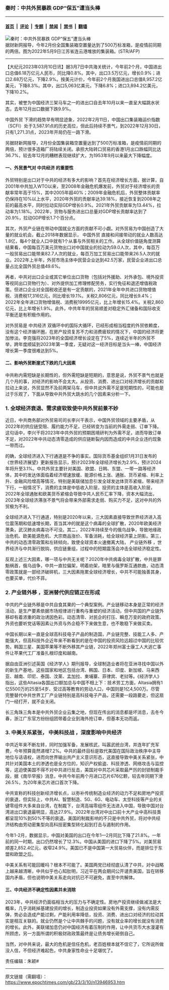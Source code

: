 ### 秦时：中共外贸暴跌 GDP“保五”遭当头棒

---

#### [首页](../../../..?n13946953) &nbsp;|&nbsp; [评论](../../../../../epoch-comment?n13946953) &nbsp;|&nbsp; [专题](../../../../../epoch-special?n13946953) &nbsp;|&nbsp; [禁闻](../../../../../epoch-news?n13946953) &nbsp;|&nbsp; [禁书](../../../../../books?n13946953) &nbsp;|&nbsp; [翻墙](https://github.com/gfw-breaker/nogfw/blob/master/README.md?n13946953)


<div><img alt="秦时：中共外贸暴跌 GDP“保五”遭当头棒" class="attachment-djy_600_400 size-djy_600_400 wp-post-image" src="https://i.epochtimes.com/assets/uploads/2022/05/id13739542-000_329Q7ZQ-600x400.jpg"/>
<div class="caption">
 据财新网报导，今年2月份全国集装箱空置量达到了500万标准箱，是疫情前同期的两倍。图为2022年5月9日江苏省连云港堆放的集装箱。(STR/AFP)
</div></div><hr/><div class="post_content" id="artbody" itemprop="articleBody">
 <!-- article content begin -->
 <p>
  【大纪元2023年03月10日讯】据3月7日中共海关统计，今年前2个月，中国进出口总值6.18万亿元人民币，同比降0.8%。其中，出口3.5万亿元，增长0.9%；进口2.68万亿元，下降2.9%。按美元计价，今年前2个月我国进出口总值8,957.2亿美元，下降8.3%。其中，出口5,063亿美元，下降6.8%；进口3,894.2亿美元，下降10.2%。
 </p>
 <p>
  其实，被誉为中国经济三架马车之一的进出口自去年10月以来一直呈大幅跳水状态，去年12月出口数据下跌9.9%。
 </p>
 <p>
  <ok href="https://www.epochtimes.com/gb/tag/%E4%B8%AD%E5%9B%BD%E5%A4%96%E8%B4%B8.html">
   中国外贸
  </ok>
  下滑的趋势早有明显迹象，2022年2月11日，中国出口集装箱运价指数（SCFI）处于3,587.91点的历史高位，但此后持续不景气，到2022年12月30日，只有1,271.31点，2023年开局仍在一路下滑。
 </p>
 <p>
  另据财新网报导，2月份全国集装箱空置量达到了500万标准箱，是疫情前同期的两倍，预计很多造箱厂将陆续关闭。承担大陆转口贸易的香港1月出口跌幅同比达36.7%，较去年12月的糟糕表现继续扩大，为1953年9月以来最大下降幅度。
 </p>
 <h4>
  一、外贸景气对
  <ok href="https://www.epochtimes.com/gb/tag/%E4%B8%AD%E5%85%B1%E7%BB%8F%E6%B5%8E.html">
   中共经济
  </ok>
  的重要性
 </h4>
 <p>
  外贸特别是出口对于中共的经济有多大的影响？首先在经济增长方面，据计算，自2001年中共加入WTO以来，至2008年金融危机爆发前，外贸对于经济增长的贡献率常年高于15%，其中2005年超40%；2009年金融危机后，外贸整体贡献率仍保持在10%以上水平，2020年外贸的贡献率达39.18%，接近恢复到2008年之前的最高水平，同时拉动实际GDP增长0.9%。2021年外贸贡献率为13.44%，拉动率为1.18%。2022年，货物与服务进出口总量对GDP增长贡献率达到了20.9%，拉动GDP增长1.7个百分点。
 </p>
 <p>
  其次，外贸产业链在带动中国就业方面的贡献不可小觑。对外贸易为中国创造了大量的就业机会。截止2018年数据显示，
  <ok href="https://www.epochtimes.com/gb/tag/%E4%B8%AD%E5%9B%BD%E5%A4%96%E8%B4%B8.html">
   中国外贸
  </ok>
  直接和间接带动的就业人数高达1.8亿，每4个就业人口中就有1个从事与外贸相关的工作。从全球价值链角度测算结果看，中国每百万美元货物出口对中国就业的拉动为59.0人次，其中，每百万一般贸易出口能带来82.7人次的就业，每百万加工贸易出口能带来26.5人次的就业。2022年上半年，外贸市场主体中民营企业达到42.5万家，民营企业进出口总量占比全国外贸总值49.6%。
 </p>
 <p>
  再者，中共对出口企业或其它单位出口货物（包括对外援助、对外承包、境外投资等视同出口货物行为）、对外提供加工修理修配劳务，实行免征和退还增值税政策。但进口企业对全国税收还是有一定贡献的，2021年全年中共进口货物增值税、消费税17,316亿元，同比增长19.1%。关税2,806亿元，同比增长9.4%；2022年全年进口货物增值税、消费税19995亿元，比上年增长15.4%。关税2,860亿元，比上年增长1.9%。此外，中共年年的贸易顺差对稳定外汇储备和国际收支平衡还是有积极作用的。
 </p>
 <p>
  对外贸易是
  <ok href="https://www.epochtimes.com/gb/tag/%E4%B8%AD%E5%85%B1%E7%BB%8F%E6%B5%8E.html">
   中共经济
  </ok>
  双循环中的国际大循环，已经形成相当程度的外贸依赖度，没有这个经济循环圈，在房产投资复苏不力和消费疲软的情况下，中国的经济将更加惨淡。李克强将2023年的全国经济增长设定在了5%，连续近半年的外贸不举，跨年度顺延到2023年第一季度，无疑对这一经济目标是当头一棒，中国经济增长第一季度很难达到5%。
 </p>
 <h4>
  二、影响外贸断崖式下跌的几大因素
 </h4>
 <p>
  中共称内需短缺是长期性的，但外需短缺是短期的，意思是说，外贸不景气也就是几个月的事，对经济的影响不会太大。从投资、消费、进出口对经济增长的贡献和拉动上来说，外贸显然不及前两架马车，但中共说外需不足是短期性的，可能也是过于乐观了，下面从导致中共外贸大跳水的几个因素来分析一下。
 </p>
 <h3>
  1. 全球经济衰退、需求疲软致使中共外贸前景不妙
 </h3>
 <p>
  近日，中共商务部对外贸易司司长李兴干表示，中国外贸领域的主要矛盾，从2022年的供应链受阻、履约能力不足，已经转变为当前的外需走弱、订单下降。这句话中，李兴干将2023年中共外贸的预期困境研判为外需不足，进而导致订单不足，对2022年中共动态清零造成的供应链断裂内因而造成的中共企业违约现象一带而过。
 </p>
 <p>
  的确，全球经济进入下行通道是不争的事实。国际货币基金组织1月31日发布的《世界经济展望》更新报告显示，预计2023年全球经济增长为2.9%，预计2024年将升至3.1%。中共外贸主要针对美国、欧盟、日韩、东盟、一带一路等经济体，其中的发达体面临着经济增速放缓、能源价格上涨、通胀、货币紧缩、利率上升、金融风险增高等情况，特别是美联储加息引发全球发达体货币紧缩，带来经济下行，一般情况下，消费的主体是中低收入阶层，投资的主体是高收入阶层，2022年全球通胀和欧美货币紧缩会导致中共人民币汇率下降，资本大幅流出，2023年全球经济滞涨不景气将会带来外部需求走弱、购买力不足，这对中共的外贸极为不利。
 </p>
 <p>
  全球经济进入下行通道，特别是2020年以来，三大因素直接导致世界经济进入高位震荡期和低速增长期，首当其冲的就是这个病毒的全球扩散，2020年欧美经济萧条，武汉肺炎病毒功不可没。其二，2022年持续至今的俄乌战争，导致地缘政治危机、欧美能源危机、大宗商品涨价、军备消耗，给全球经济蒙上阴影。第三，中共的动态清零政策和左转倾向，致使全球资本火速撤离大陆，
  <ok href="https://www.epochtimes.com/gb/tag/%E4%BA%A7%E4%B8%9A%E9%93%BE%E5%A4%96%E7%A7%BB.html">
   产业链外移
  </ok>
  ，世界经济与中共渐行脱钩，供应链重组，过程中的短期震荡会冲击全球经济稳定性。
 </p>
 <p>
  反观上述三大因素，哪一项与中共无关呢？2020年中共病毒全球扩散，中共是罪魁祸首，俄乌战争，中共一直拉偏架，明着劝架，暗里与俄罗斯互通款曲，动态清零政策就是一部经济破碎机，三大因素拖累全球经济增长，中共不可能独善其身，也要买单，代价不菲。
 </p>
 <h3>
  2.
  <ok href="https://www.epochtimes.com/gb/tag/%E4%BA%A7%E4%B8%9A%E9%93%BE%E5%A4%96%E7%A7%BB.html">
   产业链外移
  </ok>
  ，亚洲替代供应链正在形成
 </h3>
 <p>
  中共的产业链外移是中共自食其果的一个典型案例。产业链移动本身是正常的经济活动，是生产要素依据市场规律进行重构与重塑的经济活动，但中共国的产业链外移却有着浓重的政治诱因色彩。动态清零、对民企的打压、瞬息万变的政府政策、外资也要听党话等因素让外资与外企稳不下来做生意，也不敢稳下来做买卖。
 </p>
 <p>
  中国长期以来一直是全球高科技电子产品的制造国，产业链完整、技能工人多、产能强大，但高科技外企近年来不断看到的是在中国的投资风险远超过中国的比较优势。韩国三星、美国苹果等不断外移其产业链，2022年郑州富士康工人大逃亡事件让苹果代工厂准备扎根印度和越南。
 </p>
 <p>
  据自由亚洲引述英国《经济学人》期刊报导，全球制造业者将在亚洲寻找中国以外的新生产基地，这些国家和地区包括台湾、韩国、日本、印度、新加坡、马来西亚、越南、印尼、泰国、汶莱、孟加拉、柬埔寨、菲律宾、老挝等。《经济学人》指出，这些Altasia各国出口额加总与中国不相上下：技术劳工方面，Altasia拥有1亿5500万的25至54岁、受过高等教育的劳动人口，中国则是1亿4,500万。尽管完整替代中共世界工厂产业链特别是高科技电子产品，还需要一段路要走，但这扇门一经打开，就不会关闭。
 </p>
 <p>
  长三角珠三角本是中共外贸企业云集之地，但现在传出的消息都是坏消息，去冬今春，浙江广东官方纷纷组团带着企业到海外抢订单，但基本无功而返。
 </p>
 <h3>
  3. 中美关系紧张，
  <ok href="https://www.epochtimes.com/gb/tag/%E4%B8%AD%E7%BE%8E%E7%A7%91%E6%8A%80%E6%88%98.html">
   中美科技战
  </ok>
  ，深度影响中共经济
 </h3>
 <p>
  中共近年来不断左转，同时加强军备，发展核武，叫嚣武统台湾，并连年扩充军费，今年预算竟然递增7.2%。中共的最终目标是取代美国在国际政治秩序中主导地位与话语权，进而向世界输出共产主义意识形态，这直接导致中美关系紧张，中共针对美国本土的渗透也是全方位的，知识产权偷盗、科技渗透、网络攻击与监控等，这迫使美国不得不对中共进行反击，美国对中共芯片采取最严厉的封锁制裁手段，据《南华早报》消息，中共今年前两个月进口芯片676亿颗，较去年同期下滑26.5%，为20年来芯片进口首次下降。
 </p>
 <p>
  中共宣称的科技创新经济增长点，以弥补传统制造业经济的动力不足和房地产投资的衰退，但实际上，中共AI、智慧制造、5G、6G、电动车、太空科技等产业的关键零组件大多来自台湾，在制裁下，台湾高端零组件无法进入中国，导致中国对台湾进出口衰退最明显，高达27.9%。2022年台湾对中出口前十大产业中高科技类都呈现10%到50%不等的衰退。美国的制裁影响的不只是中共外贸，将对中共经济结构由劳动密集型向高科技密集型转化起到打击与遏制的作用。
 </p>
 <p>
  今年1-2月，数据显示，中国对美国的出口在今年1—2月同比下降了21.8%。一年前的同一时期，出口仍然增长了12.3%。中国从美国的进口下降了5%。对美贸易顺差2,852.4亿元，收窄24.9%。美国已不是中国第一大贸易伙伴，而是排位于东盟和欧盟之后。
 </p>
 <p>
  中美关系有可能回暖吗？根本不可能了。美国两党已经彻底认清了中共，对中战略上越来越清晰，中共似乎也心知肚明，习近平在两会期间公开谴责美国，旨在转移国内矛盾，但也说明中美关系走向对抗已不可避免，直至中共解体。
 </p>
 <h4>
  三、中共经济不确定性因素并未消除
 </h4>
 <p>
  2023年，中共经济仍面临相当大的压力与不确定性。房地产投资继续做减法是大概率，几乎消耗掉基建投资的增长，制造业投资如果没有外需支撑，没有内需反弹，势必会造成产能过剩，产能利用率降低，投资、消费、进出口对经济的拉动其实是相互关联的。就业仍然是个让中共棘手的问题，没有就业率的增长就没有消费的增长。此外，美联储加息仍对中国经济有着压制的作用，让中共货币大水漫灌有所顾虑，另一方面所谓的积极财政政策最终是让债务增长砸倒自己。
 </p>
 <p>
  当然，对中共来说，最大的危机是信任危机，老百姓根本就不信它了，它所说所做没人信，不但经济难起色，中共身家性命业十足堪忧了。
 </p>
 <p>
  责任编辑：朱颖#
 </p>
 <!-- article content end -->
 <div id="below_article_ad">
 </div>
</div>


---

原文链接（需翻墙）：https://www.epochtimes.com/gb/23/3/10/n13946953.htm